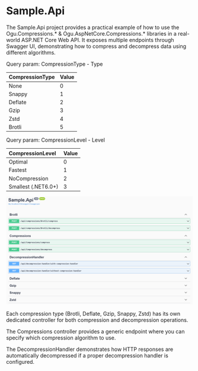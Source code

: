 # Sample.Api

The Sample.Api project provides a practical example of how to use the Ogu.Compressions.* & Ogu.AspNetCore.Compressions.* libraries in a real-world ASP.NET Core Web API.
It exposes multiple endpoints through Swagger UI, demonstrating how to compress and decompress data using different algorithms.

Query param: CompressionType - Type

| CompressionType  | Value |
|:-----------------|:------|
| None             | 0     |
| Snappy           | 1     |
| Deflate          | 2     |
| Gzip             | 3     |
| Zstd             | 4     |
| Brotli           | 5     |

Query param: CompressionLevel - Level

| CompressionLevel     | Value |
|:---------------------|:------|
| Optimal              | 0     |
| Fastest              | 1     |
| NoCompression        | 2     |
| Smallest (.NET6.0+)  | 3     |


![Sample Api Swagger UI](../../docs/resources/sample-api-swagger-ui.png)

Each compression type (Brotli, Deflate, Gzip, Snappy, Zstd) has its own dedicated controller for both compression and decompression operations.

The Compressions controller provides a generic endpoint where you can specify which compression algorithm to use.

The DecompressionHandler demonstrates how HTTP responses are automatically decompressed if a proper decompression handler is configured.
